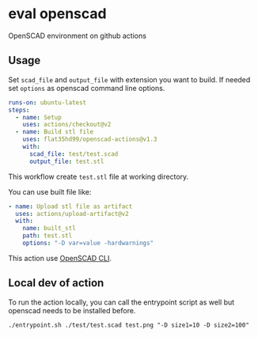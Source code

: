 # eval openscad
OpenSCAD environment on github actions

## Usage

Set `scad_file` and `output_file` with extension you want to build.
If needed set `options` as openscad command line options.

```yaml
runs-on: ubuntu-latest
steps:
  - name: Setup
    uses: actions/checkout@v2
  - name: Build stl file
    uses: flat35hd99/openscad-actions@v1.3
    with:
      scad_file: test/test.scad
      output_file: test.stl
```

This workflow create `test.stl` file at working directory.

You can use built file like:

```yaml
- name: Upload stl file as artifact
  uses: actions/upload-artifact@v2
  with:
    name: built_stl
    path: test.stl
    options: "-D var=value -hardwarnings"
```

This action use [OpenSCAD CLI](https://en.wikibooks.org/wiki/OpenSCAD_User_Manual/Using_OpenSCAD_in_a_command_line_environment).


## Local dev of action

To run the action locally, you can call the entrypoint script as well but openscad needs to be installed before.

```
./entrypoint.sh ./test/test.scad test.png "-D size1=10 -D size2=100"
```

